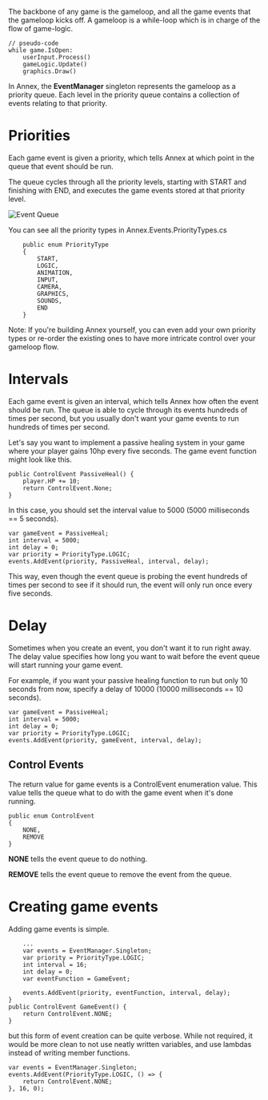 The backbone of any game is the gameloop, and all the game events that the gameloop kicks off.
A gameloop is a while-loop which is in charge of the flow of game-logic.

```
// pseudo-code
while game.IsOpen:
    userInput.Process()
    gameLogic.Update()
    graphics.Draw()
```

In Annex, the **EventManager** singleton represents the gameloop as a priority queue. Each level in the priority queue contains a collection of events relating to that priority.

# Priorities
Each game event is given a priority, which tells Annex at which point in the queue that event should be run.

The queue cycles through all the priority levels, starting with START and finishing with END, and executes the game events stored at that priority level.

![Event Queue](https://i.imgur.com/LrPPPZa.png)

You can see all the priority types in Annex.Events.PriorityTypes.cs

``` CSharp
    public enum PriorityType
    {
        START,
        LOGIC,
        ANIMATION,
        INPUT,
        CAMERA,
        GRAPHICS,
        SOUNDS,
        END
    }
```

Note:
If you're building Annex yourself, you can even add your own priority types or re-order the existing ones to have more intricate control over your gameloop flow.

# Intervals

Each game event is given an interval, which tells Annex how often the event should be run. The queue is able to cycle through its events hundreds of times per second, but you usually don't want your game events to run hundreds of times per second.

Let's say you want to implement a passive healing system in your game where your player gains 10hp every five seconds. The game event function might look like this.

``` CSharp
public ControlEvent PassiveHeal() {
    player.HP += 10;
    return ControlEvent.None;
}
```

In this case, you should set the interval value to 5000 (5000 milliseconds == 5 seconds). 

``` CSharp
var gameEvent = PassiveHeal;
int interval = 5000;
int delay = 0;
var priority = PriorityType.LOGIC;
events.AddEvent(priority, PassiveHeal, interval, delay);
```

This way, even though the event queue is probing the event hundreds of times per second to see if it should run, the event will only run once every five seconds.

# Delay
Sometimes when you create an event, you don't want it to run right away. The delay value specifies how long you want to wait before the event queue will start running your game event.

For example, if you want your passive healing function to run but only 10 seconds from now, specify a delay of 10000 (10000 milliseconds == 10 seconds).

``` CSharp
var gameEvent = PassiveHeal;
int interval = 5000;
int delay = 0;
var priority = PriorityType.LOGIC;
events.AddEvent(priority, gameEvent, interval, delay);
```

## Control Events
The return value for game events is a ControlEvent enumeration value. This value tells the queue what to do with the game event when it's done running. 

``` CSharp
public enum ControlEvent
{
    NONE,
    REMOVE
}
```

**NONE** tells the event queue to do nothing.

**REMOVE** tells the event queue to remove the event from the queue.

# Creating game events

Adding game events is simple.

``` CSharp
    ...
    var events = EventManager.Singleton;
    var priority = PriorityType.LOGIC;
    int interval = 16;
    int delay = 0;
    var eventFunction = GameEvent;

    events.AddEvent(priority, eventFunction, interval, delay);
}
public ControlEvent GameEvent() {
    return ControlEvent.NONE;
}
```
but this form of event creation can be quite verbose. While not required, it would be more clean to not use neatly written variables, and use lambdas instead of writing member functions.

``` CSharp
var events = EventManager.Singleton;
events.AddEvent(PriorityType.LOGIC, () => { 
    return ControlEvent.NONE;
}, 16, 0);
```